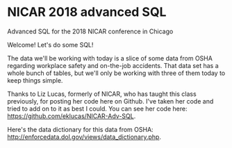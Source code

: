 # NICAR 2018 advanced SQL
Advanced SQL for the 2018 NICAR conference in Chicago

Welcome! Let's do some SQL!

The data we'll be working with today is a slice of some data from OSHA regarding workplace safety and on-the-job accidents. That data set has a whole bunch of tables, but we'll only be working with three of them today to keep things simple. 

Thanks to Liz Lucas, formerly of NICAR, who has taught this class previously, for posting her code here on Github. I've taken her code and tried to add on to it as best I could. You can see her code here: https://github.com/eklucas/NICAR-Adv-SQL.

Here's the data dictionary for this data from OSHA: http://enforcedata.dol.gov/views/data_dictionary.php. 
